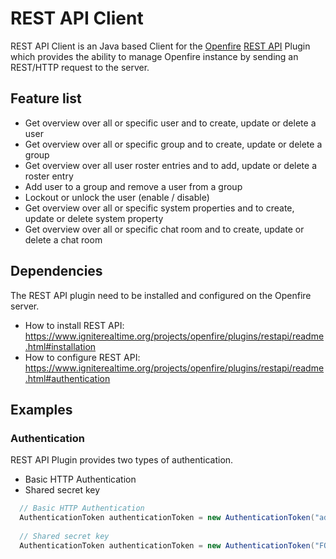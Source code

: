 # REST API Client
REST API Client is an Java based Client for the [Openfire][1] [REST API][2] Plugin which provides the ability to manage Openfire instance by sending an REST/HTTP request to the server.

## Feature list
* Get overview over all or specific user and to create, update or delete a user
* Get overview over all or specific group and to create, update or delete a group
* Get overview over all user roster entries and to add, update or delete a roster entry
* Add user to a group and remove a user from a group
* Lockout or unlock the user (enable / disable)
* Get overview over all or specific system properties and to create, update or delete system property
* Get overview over all or specific chat room and to create, update or delete a chat room

## Dependencies
The REST API plugin need to be installed and configured on the Openfire server. 

* How to install REST API: https://www.igniterealtime.org/projects/openfire/plugins/restapi/readme.html#installation
* How to configure REST API: https://www.igniterealtime.org/projects/openfire/plugins/restapi/readme.html#authentication

## Examples

### Authentication
REST API Plugin provides two types of authentication. 
* Basic HTTP Authentication
* Shared secret key

```java
  // Basic HTTP Authentication
  AuthenticationToken authenticationToken = new AuthenticationToken("admin", "testPassword");
		
  // Shared secret key
  AuthenticationToken authenticationToken = new AuthenticationToken("FQaCIpmRNBq4CfF8");
```

[1]: https://igniterealtime.org/projects/openfire/index.jsp
[2]: https://www.igniterealtime.org/projects/openfire/plugins/restapi/readme.html
